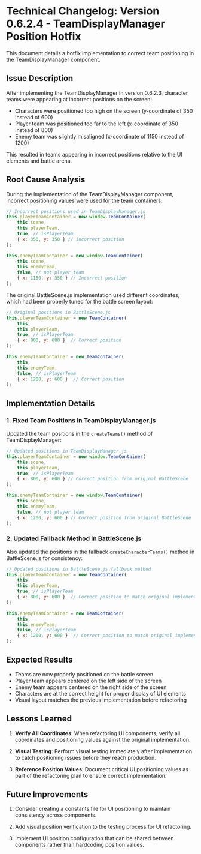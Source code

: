 # Technical Changelog: Version 0.6.2.4 - TeamDisplayManager Position Hotfix

This document details a hotfix implementation to correct team positioning in the TeamDisplayManager component.

## Issue Description

After implementing the TeamDisplayManager in version 0.6.2.3, character teams were appearing at incorrect positions on the screen:

- Characters were positioned too high on the screen (y-coordinate of 350 instead of 600)
- Player team was positioned too far to the left (x-coordinate of 350 instead of 800)
- Enemy team was slightly misaligned (x-coordinate of 1150 instead of 1200)

This resulted in teams appearing in incorrect positions relative to the UI elements and battle arena.

## Root Cause Analysis

During the implementation of the TeamDisplayManager component, incorrect positioning values were used for the team containers:

```javascript
// Incorrect positions used in TeamDisplayManager.js
this.playerTeamContainer = new window.TeamContainer(
    this.scene,
    this.playerTeam,
    true, // isPlayerTeam
    { x: 350, y: 350 } // Incorrect position
);

this.enemyTeamContainer = new window.TeamContainer(
    this.scene,
    this.enemyTeam,
    false, // not player team
    { x: 1150, y: 350 } // Incorrect position
);
```

The original BattleScene.js implementation used different coordinates, which had been properly tuned for the battle screen layout:

```javascript
// Original positions in BattleScene.js
this.playerTeamContainer = new TeamContainer(
    this,
    this.playerTeam,
    true, // isPlayerTeam
    { x: 800, y: 600 }  // Correct position
);

this.enemyTeamContainer = new TeamContainer(
    this,
    this.enemyTeam,
    false, // isPlayerTeam
    { x: 1200, y: 600 }  // Correct position
);
```

## Implementation Details

### 1. Fixed Team Positions in TeamDisplayManager.js

Updated the team positions in the `createTeams()` method of TeamDisplayManager:

```javascript
// Updated positions in TeamDisplayManager.js
this.playerTeamContainer = new window.TeamContainer(
    this.scene,
    this.playerTeam,
    true, // isPlayerTeam
    { x: 800, y: 600 } // Correct position from original BattleScene
);

this.enemyTeamContainer = new window.TeamContainer(
    this.scene,
    this.enemyTeam,
    false, // not player team
    { x: 1200, y: 600 } // Correct position from original BattleScene
);
```

### 2. Updated Fallback Method in BattleScene.js

Also updated the positions in the fallback `createCharacterTeams()` method in BattleScene.js for consistency:

```javascript
// Updated positions in BattleScene.js fallback method
this.playerTeamContainer = new TeamContainer(
    this,
    this.playerTeam,
    true, // isPlayerTeam
    { x: 800, y: 600 }  // Correct position to match original implementation
);

this.enemyTeamContainer = new TeamContainer(
    this,
    this.enemyTeam,
    false, // isPlayerTeam
    { x: 1200, y: 600 }  // Correct position to match original implementation
);
```

## Expected Results

- Teams are now properly positioned on the battle screen
- Player team appears centered on the left side of the screen
- Enemy team appears centered on the right side of the screen
- Characters are at the correct height for proper display of UI elements
- Visual layout matches the previous implementation before refactoring

## Lessons Learned

1. **Verify All Coordinates**: When refactoring UI components, verify all coordinates and positioning values against the original implementation.

2. **Visual Testing**: Perform visual testing immediately after implementation to catch positioning issues before they reach production.

3. **Reference Position Values**: Document critical UI positioning values as part of the refactoring plan to ensure correct implementation.

## Future Improvements

1. Consider creating a constants file for UI positioning to maintain consistency across components.

2. Add visual position verification to the testing process for UI refactoring.

3. Implement UI position configuration that can be shared between components rather than hardcoding position values.
